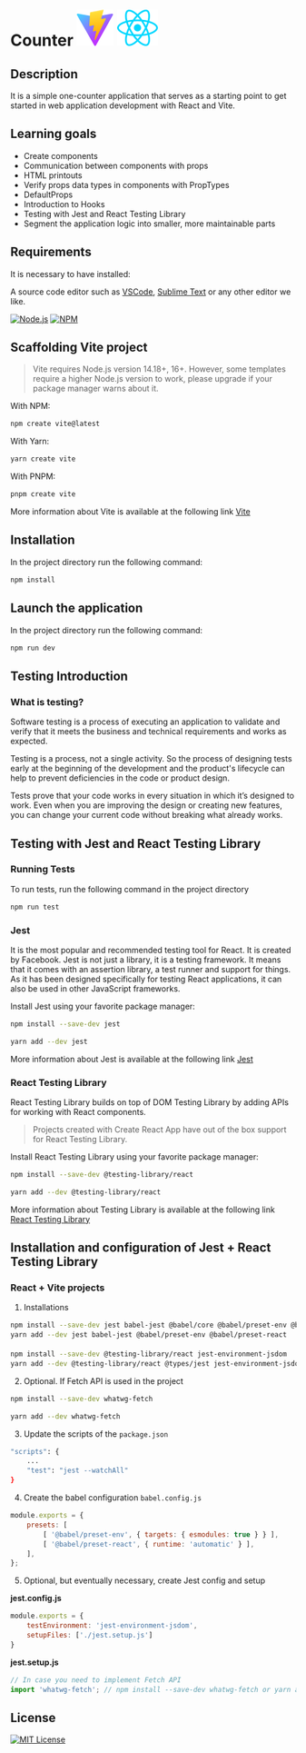 # Counter ![Vite](./src/assets/images/vite.svg) ![React](./src/assets/images/react.svg)

## Description

It is a simple one-counter application that serves as a starting point to get started in web application development with React and Vite.

## Learning goals

- Create components
- Communication between components with props
- HTML printouts
- Verify props data types in components with PropTypes
- DefaultProps
- Introduction to Hooks
- Testing with Jest and React Testing Library
- Segment the application logic into smaller, more maintainable parts

## Requirements

It is necessary to have installed:

A source code editor such as [VSCode](https://code.visualstudio.com/), [Sublime Text](https://www.sublimetext.com/) or any other editor we like.

[![Node.js](https://img.shields.io/badge/node-v18.14.1-green)](https://nodejs.org/es) [![NPM](https://img.shields.io/badge/npm-v9.3.1-red)](https://www.npmjs.com/)

## Scaffolding Vite project

> Vite requires Node.js version 14.18+, 16+. However, some templates require a higher Node.js version to work, please upgrade if your package manager warns about it.

With NPM:

```bash
npm create vite@latest
```

With Yarn:

```bash
yarn create vite
```

With PNPM:

```bash
pnpm create vite
```

More information about Vite is available at the following link [Vite](https://vitejs.dev/)

## Installation

In the project directory run the following command:

```bash
npm install
```

## Launch the application

In the project directory run the following command:

```bash
npm run dev
```

## Testing Introduction

### What is testing?

Software testing is a process of executing an application to validate and verify that it meets the business and technical requirements and works as expected.

Testing is a process, not a single activity. So the process of designing tests early at the beginning of the development and the product's lifecycle can help to prevent deficiencies in the code or product design.

Tests prove that your code works in every situation in which it’s designed to work. Even when you are improving the design or creating new features, you can change your current code without breaking what already works.

## Testing with Jest and React Testing Library

### Running Tests

To run tests, run the following command in the project directory

```bash
npm run test
```

### Jest

It is the most popular and recommended testing tool for React. It is created by Facebook. Jest is not just a library, it is a testing framework. It means that it comes with an assertion library, a test runner and support for things. As it has been designed specifically for testing React applications, it can also be used in other JavaScript frameworks.

Install Jest using your favorite package manager:

```bash
npm install --save-dev jest
```

```bash
yarn add --dev jest
```

More information about Jest is available at the following link [Jest](https://jestjs.io/)

### React Testing Library

React Testing Library builds on top of DOM Testing Library by adding APIs for working with React components.

> Projects created with Create React App have out of the box support for React Testing Library.

Install React Testing Library using your favorite package manager:

```bash
npm install --save-dev @testing-library/react
```

```bash
yarn add --dev @testing-library/react
```

More information about Testing Library is available at the following link [React Testing Library](https://testing-library.com/docs/react-testing-library/intro)

## Installation and configuration of Jest + React Testing Library

### React + Vite projects

1. Installations

```bash
npm install --save-dev jest babel-jest @babel/core @babel/preset-env @babel/preset-react
yarn add --dev jest babel-jest @babel/preset-env @babel/preset-react

npm install --save-dev @testing-library/react jest-environment-jsdom
yarn add --dev @testing-library/react @types/jest jest-environment-jsdom
```

2. Optional. If Fetch API is used in the project

```bash
npm install --save-dev whatwg-fetch
```

```bash
yarn add --dev whatwg-fetch
```

3. Update the scripts of the ```package.json```

```bash
"scripts": {
    ...
    "test": "jest --watchAll"
}
```

4. Create the babel configuration ```babel.config.js```

```js
module.exports = {
    presets: [
        [ '@babel/preset-env', { targets: { esmodules: true } } ],
        [ '@babel/preset-react', { runtime: 'automatic' } ],
    ],
};
```

5. Optional, but eventually necessary, create Jest config and setup

 __jest.config.js__

```js
module.exports = {
    testEnvironment: 'jest-environment-jsdom',
    setupFiles: ['./jest.setup.js']
}
```

__jest.setup.js__

```js
// In case you need to implement Fetch API
import 'whatwg-fetch'; // npm install --save-dev whatwg-fetch or yarn add whatwg-fetch
```

## License

[![MIT License](https://img.shields.io/badge/License-MIT-green.svg)](https://choosealicense.com/licenses/mit/)
